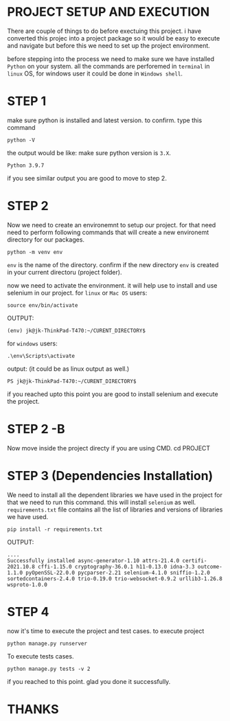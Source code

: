 # PROJECT SETUP AND EXECUTION


There are couple of things to do before exectuing this project.  i have converted this projec into a 
project package so it would be easy to execute and navigate but before this we need to set up the 
project environment.

before stepping into the process we need to make sure we have installed `Python` on your system. 
all the commands are perforemed in  `terminal` in `linux` OS, for windows user it could be done in `Windows shell`.


# STEP 1
make sure python is installed and latest version. to confirm. type this command
        
    python -V

the output would be like: make sure python version is `3.X`.
    
    Python 3.9.7

if you see similar output you are good to move to step 2.

# STEP 2
Now we need to create an environemnt to setup our project. for that need need to perform following commands that will create a new environemt directory for our packages. 

    python -m venv env

`env` is the name of the directory. confirm if the new  directory `env` is created in your current directoru (project folder). 


now we need to activate the environment. it will help use to install and use selenium in our project. 
for `linux` or `Mac OS` users:

    source env/bin/activate

OUTPUT:

    (env) jk@jk-ThinkPad-T470:~/CURENT_DIRECTORY$ 

for `windows`  users:

    .\env\Scripts\activate

output: (it could be as linux output as well.)

    PS jk@jk-ThinkPad-T470:~/CURENT_DIRECTORY$ 


if you reached upto this point you are good to install selenium and execute the project.
# STEP 2 -B
Now move inside the project directy if you are using CMD. 
    cd PROJECT

# STEP 3 (Dependencies Installation)
We need to install all the dependent libraries we have used in the project for that we need to run this command. this will install `selenium` as well. `requirements.txt` file contains all the list of libraries and versions of libraries we have used.


    pip install -r requirements.txt


OUTPUT:

    .... 
    Successfully installed async-generator-1.10 attrs-21.4.0 certifi-2021.10.8 cffi-1.15.0 cryptography-36.0.1 h11-0.13.0 idna-3.3 outcome-1.1.0 pyOpenSSL-22.0.0 pycparser-2.21 selenium-4.1.0 sniffio-1.2.0 sortedcontainers-2.4.0 trio-0.19.0 trio-websocket-0.9.2 urllib3-1.26.8 wsproto-1.0.0


# STEP 4
now it's time to execute the project and test cases. to execute project


    python manage.py runserver

To execute tests cases.
   
    python manage.py tests -v 2



if you reached to this point. glad you done it successfully.

# THANKS